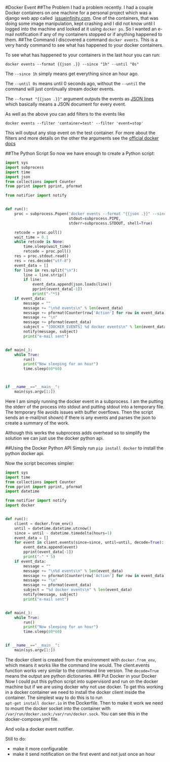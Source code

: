 #Docker Event
##The Problem
I had a problem recently. I had a couple Docker containers on one machine 
for a personal project which was a django web app called 
[issueinfinity.com](https://www.issueinfinity.com). 
One of the containers, that was doing some image manipulation, kept 
crashing and I did not know until I logged into the machine and looked at it
 using `docker ps`. So I wanted an e-mail notification if any of my 
 containers stopped or if anything happened to them. 
##The Command
I discovered a command `docker events`. This is a very handy command to see what has 
 happened to your docker containers.
 
To see what has happened to your containers in the last hour you can run:

    docker events --format {{json .}} --since "1h" --until "0s"
    
The `--since 1h` simply means get everything since an hour ago.

The `--until 0s` means until 0 seconds ago, without the `--until` the command
 will just continually stream docker events.
 
The `--format "{{json .}}"` argument outputs the events as 
[JSON lines](http://jsonlines.org) which basically means a JSON document for
 every event.

As well as the above you can add filters to the events like

    docker events --filter 'container=test' --filter 'event=stop'

This will output any stop event on the test container. For more about the 
filters and more details on the other the arguments see the 
[official docker docs](https://docs.docker.com/engine/reference/commandline/events)

##The Python Script
So now we have enough to create a Python script:
```python
import sys
import subprocess
import time
import json
from collections import Counter
from pprint import pprint, pformat

from notifier import notify


def run():
    proc = subprocess.Popen('docker events --format "{{json .}}" --since "1h" --until "0s"',
                            stdout=subprocess.PIPE,
                            stderr=subprocess.STDOUT, shell=True)

    retcode = proc.poll()
    wait_time = 0.1
    while retcode is None:
        time.sleep(wait_time)
        retcode = proc.poll()
    res = proc.stdout.read()
    res = res.decode("utf-8")
    event_data = []
    for line in res.split("\n"):
        line = line.strip()
        if line:
            event_data.append(json.loads(line))
            pprint(event_data[-1])
            print("-"*5)
    if event_data:
        message = ""
        message += "\n%d events\n" % len(event_data)
        message += pformat(Counter(row['Action'] for row in event_data))
        message += "\n"
        message += pformat(event_data)
        subject = "[DOCKER_EVENTS] %d docker events\n" % len(event_data)
        notify(message, subject)
        print("e-mail sent")


def main(_):
    while True:
        run()
        print("Now sleeping for an hour")
        time.sleep(60*60)



if __name__=="__main__":
    main(sys.argv[1:])
```

Here I am simply running the docker event in a subprocess. 
I am the putting the stderr of the process into stdout and putting 
stdout into a temporary file. The temporary file avoids issues with 
buffer overflows. Then the script sends an e-mail(not shown) if there is 
any events 
and parses the json to create a summary of the work.

Although this works the subprocess adds overhead so to simplify the 
solution we can just use the docker python api.

##Using the Docker Python API
Simply run `pip install docker`
to install the python docker api.

Now the script becomes simpler:

```python
import sys
import time
from collections import Counter
from pprint import pprint, pformat
import datetime

from notifier import notify
import docker


def run():
    client = docker.from_env()
    until = datetime.datetime.utcnow()
    since = until - datetime.timedelta(hours=1)
    event_data = []
    for event in client.events(since=since, until=until, decode=True):
        event_data.append(event)
        pprint(event_data[-1])
        print("-" * 5)
    if event_data:
        message = ""
        message += "\n%d events\n" % len(event_data)
        message += pformat(Counter(row['Action'] for row in event_data))
        message += "\n"
        message += pformat(event_data)
        subject = "%d docker events\n" % len(event_data)
        notify(message, subject)
        print("e-mail sent")


def main(_):
    while True:
        run()
        print("Now sleeping for an hour")
        time.sleep(60*60)


if __name__=="__main__":
    main(sys.argv[1:])
```

The docker client is created from the environment with `docker.from_env`, 
which means it works like the command line would. 
The client.events function works very similar to the command line version. 
The `decode=True` means the output are python dictionaries.
##I Put Docker in your Docker
Now I could put this python script into supervisord and run on the docker 
machine but if we are using docker why not use docker. 
To get this working in a docker container we need to install the docker 
client inside the container. The simplest way to do this is to run  
`apt-get install docker.io` in the Dockerfile. 
Then to make it work we need to mount the docker socket into the container 
with `/var/run/docker.sock:/var/run/docker.sock`.
You can see this in the docker-compose.yml file.

And voila a docker event notifier. 

Still to do:
* make it more configurable
* make it send notification on the first event and not just once an hour
